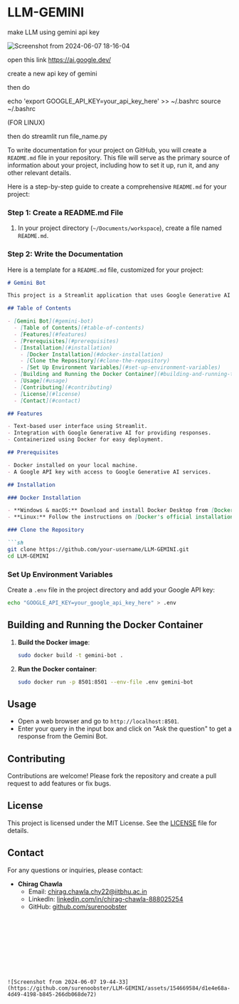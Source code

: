 # LLM-GEMINI
make LLM using gemini api key 


![Screenshot from 2024-06-07 18-16-04](https://github.com/surenoobster/LLM-GEMINI/assets/154669584/c4123a9c-6a4c-4f30-a0e8-cbb167cdac69)

open this link https://ai.google.dev/

create a new api key of gemini

then do 


echo 'export GOOGLE_API_KEY=your_api_key_here' >> ~/.bashrc
source ~/.bashrc

(FOR LINUX)

then do streamlit run file_name.py


To write documentation for your project on GitHub, you will create a `README.md` file in your repository. This file will serve as the primary source of information about your project, including how to set it up, run it, and any other relevant details.

Here is a step-by-step guide to create a comprehensive `README.md` for your project:

### Step 1: Create a README.md File

1. In your project directory (`~/Documents/workspace`), create a file named `README.md`.

### Step 2: Write the Documentation

Here is a template for a `README.md` file, customized for your project:

```markdown
# Gemini Bot

This project is a Streamlit application that uses Google Generative AI to provide responses to user queries. The application is containerized using Docker.

## Table of Contents

- [Gemini Bot](#gemini-bot)
  - [Table of Contents](#table-of-contents)
  - [Features](#features)
  - [Prerequisites](#prerequisites)
  - [Installation](#installation)
    - [Docker Installation](#docker-installation)
    - [Clone the Repository](#clone-the-repository)
    - [Set Up Environment Variables](#set-up-environment-variables)
  - [Building and Running the Docker Container](#building-and-running-the-docker-container)
  - [Usage](#usage)
  - [Contributing](#contributing)
  - [License](#license)
  - [Contact](#contact)

## Features

- Text-based user interface using Streamlit.
- Integration with Google Generative AI for providing responses.
- Containerized using Docker for easy deployment.

## Prerequisites

- Docker installed on your local machine.
- A Google API key with access to Google Generative AI services.

## Installation

### Docker Installation

- **Windows & macOS:** Download and install Docker Desktop from [Docker's official website](https://www.docker.com/products/docker-desktop).
- **Linux:** Follow the instructions on [Docker's official installation page](https://docs.docker.com/engine/install/).

### Clone the Repository

```sh
git clone https://github.com/your-username/LLM-GEMINI.git
cd LLM-GEMINI
```

### Set Up Environment Variables

Create a `.env` file in the project directory and add your Google API key:

```sh
echo "GOOGLE_API_KEY=your_google_api_key_here" > .env
```

## Building and Running the Docker Container

1. **Build the Docker image**:

    ```sh
    sudo docker build -t gemini-bot .
    ```

2. **Run the Docker container**:

    ```sh
    sudo docker run -p 8501:8501 --env-file .env gemini-bot
    ```

## Usage

- Open a web browser and go to `http://localhost:8501`.
- Enter your query in the input box and click on "Ask the question" to get a response from the Gemini Bot.

## Contributing

Contributions are welcome! Please fork the repository and create a pull request to add features or fix bugs.

## License

This project is licensed under the MIT License. See the [LICENSE](LICENSE) file for details.

## Contact

For any questions or inquiries, please contact:

- **Chirag Chawla**
  - Email: chirag.chawla.chy22@iitbhu.ac.in
  - LinkedIn: [linkedin.com/in/chirag-chawla-888025254](https://www.linkedin.com/in/chirag-chawla-888025254)
  - GitHub: [github.com/surenoobster](https://github.com/surenoobster)
```










![Screenshot from 2024-06-07 19-44-33](https://github.com/surenoobster/LLM-GEMINI/assets/154669584/d1e4e68a-4d49-4198-b845-266db068de72)

